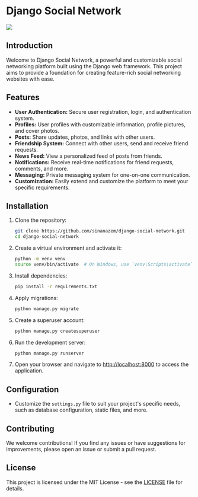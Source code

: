 # Django Social Network
<img src="https://www.sapphiresolutions.net/images/django_development/images/django_development_banner.svg"><br>
## Introduction

Welcome to Django Social Network, a powerful and customizable social networking platform built using the Django web framework. This project aims to provide a foundation for creating feature-rich social networking websites with ease.

## Features

- **User Authentication:** Secure user registration, login, and authentication system.
- **Profiles:** User profiles with customizable information, profile pictures, and cover photos.
- **Posts:** Share updates, photos, and links with other users.
- **Friendship System:** Connect with other users, send and receive friend requests.
- **News Feed:** View a personalized feed of posts from friends.
- **Notifications:** Receive real-time notifications for friend requests, comments, and more.
- **Messaging:** Private messaging system for one-on-one communication.
- **Customization:** Easily extend and customize the platform to meet your specific requirements.

## Installation

1. Clone the repository:

   ```bash
   git clone https://github.com/sinanazem/django-social-network.git
   cd django-social-network
   ```

2. Create a virtual environment and activate it:

   ```bash
   python -m venv venv
   source venv/bin/activate  # On Windows, use `venv\Scripts\activate`
   ```

3. Install dependencies:

   ```bash
   pip install -r requirements.txt
   ```

4. Apply migrations:

   ```bash
   python manage.py migrate
   ```

5. Create a superuser account:

   ```bash
   python manage.py createsuperuser
   ```

6. Run the development server:

   ```bash
   python manage.py runserver
   ```

7. Open your browser and navigate to [http://localhost:8000](http://localhost:8000) to access the application.

## Configuration

- Customize the `settings.py` file to suit your project's specific needs, such as database configuration, static files, and more.

## Contributing

We welcome contributions! If you find any issues or have suggestions for improvements, please open an issue or submit a pull request.

## License

This project is licensed under the MIT License - see the [LICENSE](LICENSE) file for details.
